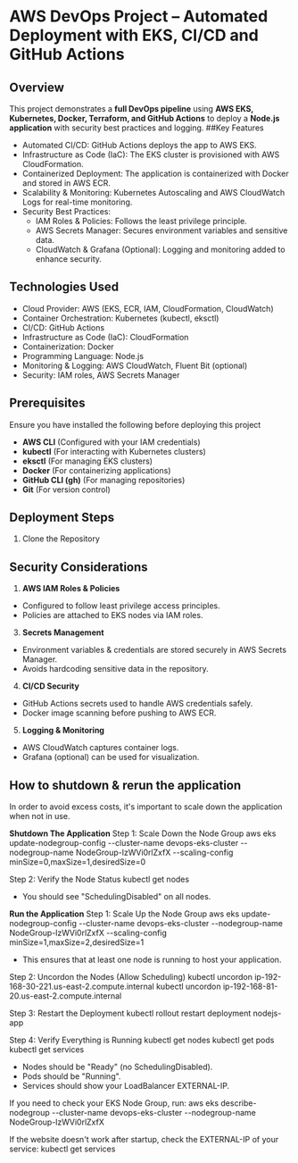 # AWS DevOps Project – Automated Deployment with EKS, CI/CD and GitHub Actions
## Overview
This project demonstrates a **full DevOps pipeline** using **AWS EKS, Kubernetes, Docker, Terraform, and GitHub Actions** to deploy a **Node.js application** with security best practices and logging.
##Key Features
- Automated CI/CD: GitHub Actions deploys the app to AWS EKS.
- Infrastructure as Code (IaC): The EKS cluster is provisioned with AWS CloudFormation.
- Containerized Deployment: The application is containerized with Docker and stored in AWS ECR.
- Scalability & Monitoring: Kubernetes Autoscaling and AWS CloudWatch Logs for real-time monitoring.
- Security Best Practices:
  - IAM Roles & Policies: Follows the least privilege principle.
  - AWS Secrets Manager: Secures environment variables and sensitive data.
  - CloudWatch & Grafana (Optional): Logging and monitoring added to enhance security.

## Technologies Used
- Cloud Provider: AWS (EKS, ECR, IAM, CloudFormation, CloudWatch)
- Container Orchestration: Kubernetes (kubectl, eksctl)
- CI/CD: GitHub Actions
- Infrastructure as Code (IaC): CloudFormation
- Containerization: Docker
- Programming Language: Node.js
- Monitoring & Logging: AWS CloudWatch, Fluent Bit (optional)
- Security: IAM roles, AWS Secrets Manager
  
## Prerequisites
Ensure you have installed the following before deploying this project
- **AWS CLI** (Configured with your IAM credentials)
- **kubectl** (For interacting with Kubernetes clusters)
- **eksctl** (For managing EKS clusters)
- **Docker** (For containerizing applications)
- **GitHub CLI (gh)** (For managing repositories)
- **Git** (For version control)

## Deployment Steps
1. Clone the Repository

## Security Considerations
1. **AWS IAM Roles & Policies**
  - Configured to follow least privilege access principles.
  - Policies are attached to EKS nodes via IAM roles.
3. **Secrets Management**
  - Environment variables & credentials are stored securely in AWS Secrets Manager.
  - Avoids hardcoding sensitive data in the repository.
4. **CI/CD Security**
  - GitHub Actions secrets used to handle AWS credentials safely.
  - Docker image scanning before pushing to AWS ECR.
5. **Logging & Monitoring**
  - AWS CloudWatch captures container logs.
  - Grafana (optional) can be used for visualization.

## How to shutdown & rerun the application
In order to avoid excess costs, it's important to scale down the application when not in use.

**Shutdown The Application**
Step 1: Scale Down the Node Group
aws eks update-nodegroup-config --cluster-name devops-eks-cluster --nodegroup-name NodeGroup-lzWVi0rlZxfX --scaling-config minSize=0,maxSize=1,desiredSize=0

Step 2: Verify the Node Status
kubectl get nodes
  - You should see "SchedulingDisabled" on all nodes.

**Run the Application**
Step 1: Scale Up the Node Group
aws eks update-nodegroup-config --cluster-name devops-eks-cluster --nodegroup-name NodeGroup-lzWVi0rlZxfX --scaling-config minSize=1,maxSize=2,desiredSize=1
  - This ensures that at least one node is running to host your application.

Step 2: Uncordon the Nodes (Allow Scheduling)
kubectl uncordon ip-192-168-30-221.us-east-2.compute.internal
kubectl uncordon ip-192-168-81-20.us-east-2.compute.internal

Step 3: Restart the Deployment
kubectl rollout restart deployment nodejs-app

Step 4: Verify Everything is Running
kubectl get nodes
kubectl get pods
kubectl get services
  - Nodes should be "Ready" (no SchedulingDisabled).
  - Pods should be "Running".
  - Services should show your LoadBalancer EXTERNAL-IP.

If you need to check your EKS Node Group, run:
aws eks describe-nodegroup --cluster-name devops-eks-cluster --nodegroup-name NodeGroup-lzWVi0rlZxfX

If the website doesn't work after startup, check the EXTERNAL-IP of your service:
kubectl get services
